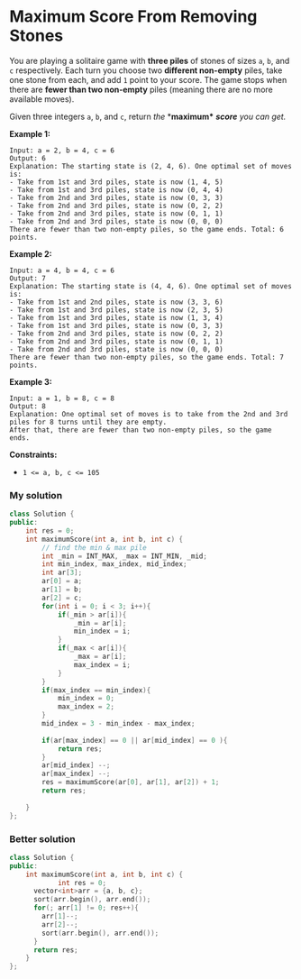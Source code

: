 # Maximum Score From Removing Stones

You are playing a solitaire game with **three piles** of stones of sizes `a`, `b`, and `c` respectively. Each turn you choose two **different non-empty** piles, take one stone from each, and add `1` point to your score. The game stops when there are **fewer than two non-empty** piles (meaning there are no more available moves).

Given three integers `a`, `b`, and `c`, return *the* ***maximum\*** ***score** you can get.*

 

**Example 1:**

```
Input: a = 2, b = 4, c = 6
Output: 6
Explanation: The starting state is (2, 4, 6). One optimal set of moves is:
- Take from 1st and 3rd piles, state is now (1, 4, 5)
- Take from 1st and 3rd piles, state is now (0, 4, 4)
- Take from 2nd and 3rd piles, state is now (0, 3, 3)
- Take from 2nd and 3rd piles, state is now (0, 2, 2)
- Take from 2nd and 3rd piles, state is now (0, 1, 1)
- Take from 2nd and 3rd piles, state is now (0, 0, 0)
There are fewer than two non-empty piles, so the game ends. Total: 6 points.
```

**Example 2:**

```
Input: a = 4, b = 4, c = 6
Output: 7
Explanation: The starting state is (4, 4, 6). One optimal set of moves is:
- Take from 1st and 2nd piles, state is now (3, 3, 6)
- Take from 1st and 3rd piles, state is now (2, 3, 5)
- Take from 1st and 3rd piles, state is now (1, 3, 4)
- Take from 1st and 3rd piles, state is now (0, 3, 3)
- Take from 2nd and 3rd piles, state is now (0, 2, 2)
- Take from 2nd and 3rd piles, state is now (0, 1, 1)
- Take from 2nd and 3rd piles, state is now (0, 0, 0)
There are fewer than two non-empty piles, so the game ends. Total: 7 points.
```

**Example 3:**

```
Input: a = 1, b = 8, c = 8
Output: 8
Explanation: One optimal set of moves is to take from the 2nd and 3rd piles for 8 turns until they are empty.
After that, there are fewer than two non-empty piles, so the game ends.
```

 

**Constraints:**

- `1 <= a, b, c <= 105`





### My solution

```c++
class Solution {
public:
    int res = 0;
    int maximumScore(int a, int b, int c) {
        // find the min & max pile
        int _min = INT_MAX, _max = INT_MIN, _mid;
        int min_index, max_index, mid_index;
        int ar[3];
        ar[0] = a;
        ar[1] = b;
        ar[2] = c;
        for(int i = 0; i < 3; i++){
            if(_min > ar[i]){
                _min = ar[i];
                min_index = i;
            }
            if(_max < ar[i]){
                _max = ar[i];
                max_index = i; 
            }
        }
        if(max_index == min_index){
            min_index = 0;
            max_index = 2;
        }
        mid_index = 3 - min_index - max_index;
        
        if(ar[max_index] == 0 || ar[mid_index] == 0 ){
            return res;
        }
        ar[mid_index] --;
        ar[max_index] --;
        res = maximumScore(ar[0], ar[1], ar[2]) + 1;
        return res;
        
    }
};
```







### Better solution

```C++
class Solution {
public:
    int maximumScore(int a, int b, int c) {
			int res = 0;
      vector<int>arr = {a, b, c};
      sort(arr.begin(), arr.end());
      for(; arr[1] != 0; res++){
        arr[1]--;
        arr[2]--;
        sort(arr.begin(), arr.end());
      }
      return res;
    }
};
```

